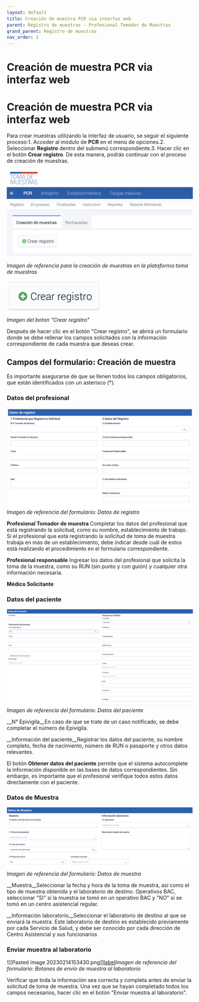 ```yaml
---
layout: default
title: Creación de muestra PCR via interfaz web
parent: Registro de muestras - Profesional Tomador de Muestras 
grand_parent: Registro de muestras
nav_order: 2
---
```


# Creación de muestra PCR via interfaz web

# Creación de muestra PCR via interfaz web

Para crear muestras utilizando la interfaz de usuario, se seguir el siguiente proceso:1. Acceder al módulo de __PCR__ en el menú de opciones.2. Seleccionar __Registro__ dentro del submenú correspondiente.3. Hacer clic en el botón __Crear registro__. De esta manera, podrás continuar con el proceso de creación de muestras.

![Alt text](img/Pasted%20image%2020230214125312.png)

_Imagen de referencia para la creación de muestras en la plataforma toma de muestras_

![Alt text](img/Pasted%20image%2020230214125252.png)

_Imagen del boton "Crear registro"_

Después de hacer clic en el botón "Crear registro", se abrirá un formulario donde se debe rellenar los campos solicitados con la información correspondiente de cada muestra que deseas crear.

## Campos del formulario: Creación de muestra

Es importante asegurarse de que se llenen todos los campos obligatorios, que están identificados con un asterisco (\*).

### Datos del profesional

![Alt text](img/Pasted%20Graphic%203.png)_Imagen de referencia del formulario: Datos de registro_

__Profesional Tomador de muestra__ Completar los datos del profesional que está registrando la solicitud, como su nombre, establecimiento de trabajo. Si el profesional que está registrando la solicitud de toma de muestra trabaja en más de un establecimiento, debe indicar desde cuál de estos está realizando el procedimiento en el formulario correspondiente.

__Profesional responsable__ Ingresar los datos del profesional que solicita la toma de la muestra, como su RUN (sin punto y con guión) y cualquier otra información necesaria.

__Médico Solicitante__

### Datos del paciente

![Alt text](img/Pasted%20image%2020230214153326.png)_Imagen de referencia del formulario: Datos del paciente_

__N° Epivigila__En caso de que se trate de un caso notificado, se debe completar el número de Epivigila.

__Información del paciente__Registrar los datos del paciente, su nombre completo, fecha de nacimiento, número de RUN o pasaporte y otros datos relevantes.

El botón __Obtener datos del paciente__ permite que el sistema autocomplete la información disponible en las bases de datos correspondientes. Sin embargo, es importante que el profesional verifique todos estos datos directamente con el paciente.

### Datos de Muestra

![Alt text](img/datos_de_muestra.png)_Imagen de referencia del formulario: Datos de muestra_

__Muestra__Seleccionar la fecha y hora de la toma de muestra, así como el tipo de muestra obtenida y el laboratorio de destino. Operativos BAC, seleccionar "SI" si la muestra se tomó en un operativo BAC y "NO" si se tomó en un centro asistencial regular.

__Información laboratorio__Seleccionar el laboratorio de destino al que se enviará la muestra. Este laboratorio de destino es establecido previamente por cada Servicio de Salud, y debe ser conocido por cada dirección de Centro Asistencial y sus funcionarios

### Enviar muestra al laboratorio

!\[\[Pasted image 20230214153430.png\]\][label](img)_Imagen de referencia del formulario: Botones de envío de muestra al laboratorio_

Verificar que toda la información sea correcta y completa antes de enviar la solicitud de toma de muestra. Una vez que se hayan completado todos los campos necesarios, hacer clic en el botón "Enviar muestra al laboratorio".